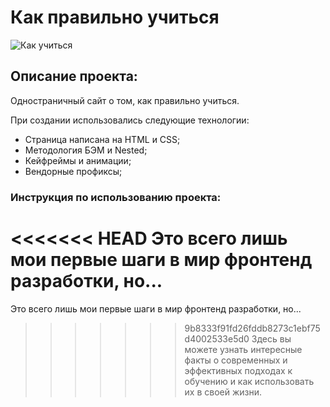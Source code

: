 # Как правильно учиться
![Как учиться](./images/preview.png/909/458)
## Описание проекта:
Одностраничный сайт о том, как правильно учиться.

При создании использовались следующие технологии:
* Страница написана на HTML и CSS;
* Методология БЭМ и  Nested;
* Кейфреймы и анимации;
* Вендорные профиксы;
### Инструкция по использованию проекта:
<<<<<<< HEAD
Это всего лишь мои первые шаги в мир фронтенд разработки, но...
=======
Это всего лишь мои первые шаги в мир фронтенд разработки, но...
>>>>>>> 9b8333f91fd26fddb8273c1ebf75d4002533e5d0
Здесь вы можете узнать интересные факты о современных и эффективных подходах к обучению и как использовать их в своей жизни.
